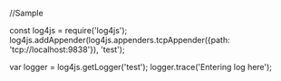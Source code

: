 //Sample 

const log4js = require('log4js');
log4js.addAppender(log4js.appenders.tcpAppender({path: 'tcp://localhost:9838'}), 'test');

var logger = log4js.getLogger('test');
logger.trace('Entering log here');

